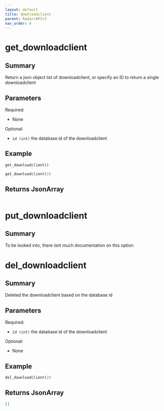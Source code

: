```yaml
---
layout: default
title: downloadclient
parent: RadarrAPIv3
nav_order: 4
---
```


# get_downloadclient

## Summary

Return a json object list of  downloadclient, or specify an ID to return a single downloadclient

## Parameters

Required:

- None

Optional:

- `id (int)` the database id of the downloadclient

## Example

```python
get_downloadclient()
```
```python
get_downloadclient(2)
```

## Returns JsonArray

```json

```

# put_downloadclient

## Summary

To be looked into, there isnt much documentation on this option


# del_downloadclient

## Summary

Deleted the downloadclient based on the database id

## Parameters

Required:
- `id (int)` the database id of the downloadclient

Optional:
- None
## Example

```python
del_downloadclient(2)
```
## Returns JsonArray

```json
[]
```
